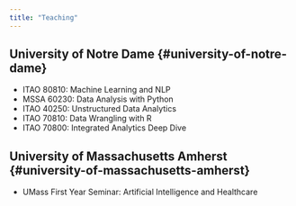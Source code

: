 ```yaml
---
title: "Teaching"
---
```


## University of Notre Dame {#university-of-notre-dame}

-   ITAO 80810: Machine Learning and NLP
-   MSSA 60230: Data Analysis with Python
-   ITAO 40250: Unstructured Data Analytics
-   ITAO 70810: Data Wrangling with R
-   ITAO 70800: Integrated Analytics Deep Dive


## University of Massachusetts Amherst {#university-of-massachusetts-amherst}

-   UMass First Year Seminar: Artificial Intelligence and Healthcare
